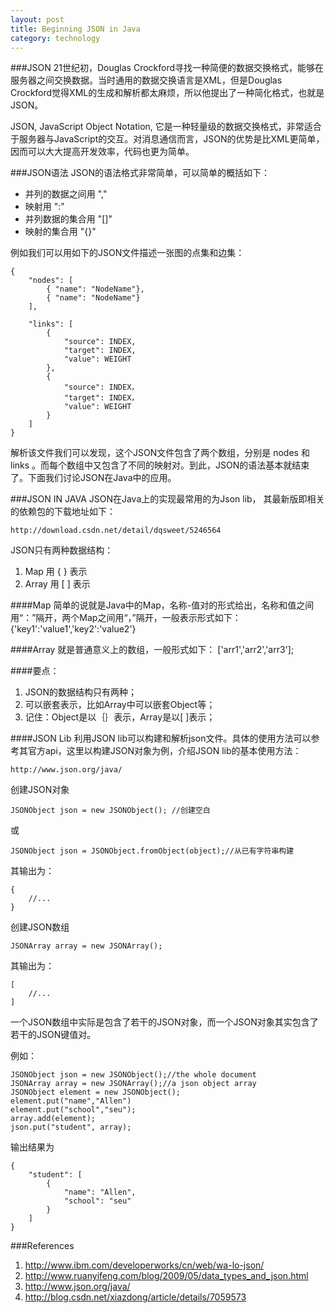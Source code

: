 ```yaml
---
layout: post
title: Beginning JSON in Java
category: technology
---
```


###JSON
21世纪初，Douglas Crockford寻找一种简便的数据交换格式，能够在服务器之间交换数据。当时通用的数据交换语言是XML，但是Douglas Crockford觉得XML的生成和解析都太麻烦，所以他提出了一种简化格式，也就是JSON。

JSON, JavaScript Object Notation, 它是一种轻量级的数据交换格式，非常适合于服务器与JavaScript的交互。对消息通信而言，JSON的优势是比XML更简单，因而可以大大提高开发效率，代码也更为简单。
<!--more-->
###JSON语法
JSON的语法格式非常简单，可以简单的概括如下：

- 并列的数据之间用	","
- 映射用				":"
- 并列数据的集合用	"[]"
- 映射的集合用		"{}"

例如我们可以用如下的JSON文件描述一张图的点集和边集：
	
	{
		"nodes": [
			{ "name": "NodeName"},
			{ "name": "NodeName"}
		],
		
		"links": [
			{
				"source": INDEX,
				"target": INDEX,
				"value": WEIGHT
			},
			{
				"source": INDEX，
				"target": INDEX，
				"value": WEIGHT
			}	
		]
	}

解析该文件我们可以发现，这个JSON文件包含了两个数组，分别是 nodes 和 links 。而每个数组中又包含了不同的映射对。到此，JSON的语法基本就结束了。下面我们讨论JSON在Java中的应用。

###JSON IN JAVA
JSON在Java上的实现最常用的为Json lib， 其最新版即相关的依赖包的下载地址如下：
	
	http://download.csdn.net/detail/dqsweet/5246564

JSON只有两种数据结构：

1. Map  用 { } 表示
2. Array 用 [ ] 表示

####Map
简单的说就是Java中的Map，名称-值对的形式给出，名称和值之间用“：”隔开，两个Map之间用“，”隔开，一般表示形式如下：
{'key1':'value1','key2':'value2'}


####Array
就是普通意义上的数组，一般形式如下：
['arr1','arr2','arr3'];

####要点：

1. JSON的数据结构只有两种；
2. 可以嵌套表示，比如Array中可以嵌套Object等；
3. 记住：Object是以｛｝表示，Array是以[  ]表示；

####JSON Lib
利用JSON lib可以构建和解析json文件。具体的使用方法可以参考其官方api，这里以构建JSON对象为例，介绍JSON lib的基本使用方法：
	
	http://www.json.org/java/

创建JSON对象

	JSONObject json = new JSONObject();	//创建空白

或
	
	JSONObject json = JSONObject.fromObject(object);//从已有字符串构建

其输出为：
	
	{
		//...
	}

创建JSON数组
	
	JSONArray array = new JSONArray();

其输出为：
	
	[
		//...
	]

一个JSON数组中实际是包含了若干的JSON对象，而一个JSON对象其实包含了若干的JSON键值对。

例如：
	
	JSONObject json = new JSONObject();//the whole document	
	JSONArray array = new JSONArray();//a json object array
	JSONObject element = new JSONObject();
	element.put("name","Allen")
	element.put("school","seu");
	array.add(element);
	json.put("student", array);

输出结果为
	
	{
		"student": [
			{
				"name": "Allen",
				"school": "seu"
			}
		]
	}

###References

1. http://www.ibm.com/developerworks/cn/web/wa-lo-json/
2. http://www.ruanyifeng.com/blog/2009/05/data_types_and_json.html
3. http://www.json.org/java/
4. http://blog.csdn.net/xiazdong/article/details/7059573
